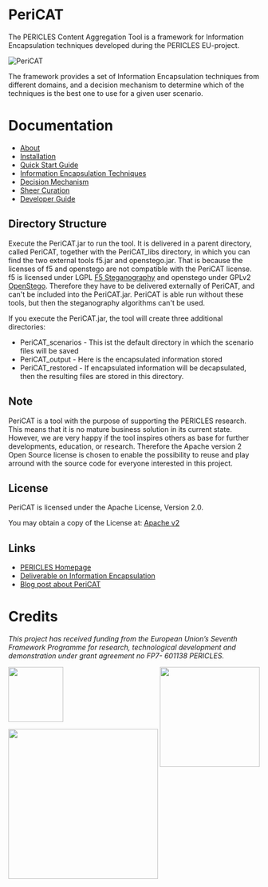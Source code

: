 # PeriCAT
The PERICLES Content Aggregation Tool is a framework for Information Encapsulation techniques developed during the PERICLES EU-project.

![PeriCAT](https://github.com/pericles-project/PeriCAT/blob/master/images/PeriCAT_slide_CCBY2.png)

The framework provides a set of Information Encapsulation techniques from different domains, and a decision mechanism to determine which of the techniques is the best one to use for a given user scenario.

# Documentation

*  [About](https://github.com/pericles-project/PeriCAT/wiki)
*  [Installation](https://github.com/pericles-project/PeriCAT/wiki/Installation)
*  [Quick Start Guide](https://github.com/pericles-project/PeriCAT/wiki/Quick-Start-Guide)
*  [Information Encapsulation Techniques](https://github.com/pericles-project/PeriCAT/wiki/Integrated-Techniques)
*  [Decision Mechanism](https://github.com/pericles-project/PeriCAT/wiki/About-PeriCAT%27s-Decision-Mechanism)
*  [Sheer Curation](https://github.com/pericles-project/PeriCAT/wiki/Sheer-Curation-with-PET-and-PeriCAT)
*  [Developer Guide](https://github.com/pericles-project/PeriCAT/wiki/Developer-Guide)

## Directory Structure

Execute the PeriCAT.jar to run the tool. It is delivered in a parent directory, called PeriCAT, together with the PeriCAT_libs directory, in which you can find the two external tools f5.jar and openstego.jar. That is because the licenses of f5 and openstego are not compatible with the PeriCAT license. f5 is licensed under LGPL [F5 Steganography](https://code.google.com/p/f5-steganography/) and openstego under GPLv2 [OpenStego](https://github.com/syvaidya/openstego).
Therefore they have to be delivered externally of PeriCAT, and can't be included into the PeriCAT.jar. PeriCAT is able run without these tools, but then the steganography algorithms can't be used.

If you execute the PeriCAT.jar, the tool will create three additional directories:
* PeriCAT_scenarios - This ist the default directory in which the scenario files will be saved
* PeriCAT_output - Here is the encapsulated information stored
* PeriCAT_restored - If encapsulated information will be decapsulated, then the resulting files are stored in this directory.

## Note

PeriCAT is a tool with the purpose of supporting the PERICLES research. This means that it is no mature business solution in its current state. However, we are very happy if the tool inspires others as base for further developments, education, or research. Therefore the Apache version 2 Open Source license is chosen to enable the possibility to reuse and play arround with the source code for everyone interested in this project.

## License

PeriCAT is licensed under the Apache License, Version 2.0.

You may obtain a copy of the License at: [Apache v2](http://www.apache.org/licenses/LICENSE-2.0)


## Links

* [PERICLES Homepage](http://www.pericles-project.eu/)
* [Deliverable on Information Encapsulation](http://www.pericles-project.eu/deliverables/59)
* [Blog post about PeriCAT](http://www.pericles-project.eu/blog/post/PeriCATrelease)

# Credits

 _This project has received funding from the European Union’s Seventh Framework Programme for research, technological development and demonstration under grant agreement no FP7- 601138 PERICLES._   
 
 <a href="http://ec.europa.eu/research/fp7"><img src="https://github.com/pericles-project/pet/blob/master/wiki-images/LogoEU.png" width="110"/></a>
 <a href="http://www.pericles-project.eu/"> <img src="https://github.com/pericles-project/pet/blob/master/wiki-images/PERICLES%20logo_black.jpg" width="200" align="right"/> </a>

<a href="http://www.sub.uni-goettingen.de/"><img src="https://github.com/pericles-project/pet/blob/master/wiki-images/sub-logo.jpg" width="300"/></a>

